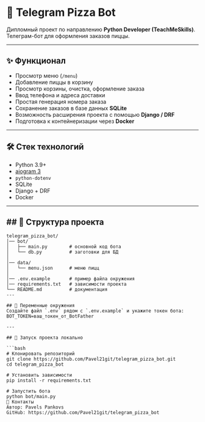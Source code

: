 # 🍕 Telegram Pizza Bot

Дипломный проект по направлению **Python Developer (TeachMeSkills)**.  
Телеграм-бот для оформления заказов пиццы.  

---

## ✨ Функционал
- Просмотр меню (`/menu`)
- Добавление пиццы в корзину
- Просмотр корзины, очистка, оформление заказа
- Ввод телефона и адреса доставки
- Простая генерация номера заказа
- Сохранение заказов в базе данных **SQLite** 
- Возможность расширения проекта с помощью **Django / DRF**
- Подготовка к контейнеризации через **Docker**

---

## 🛠 Стек технологий
- Python 3.9+
- [aiogram 3](https://docs.aiogram.dev/)
- `python-dotenv`
- SQLite 
- Django + DRF 
- Docker 

---

## ## 📂 Структура проекта
```text
telegram_pizza_bot/
│── bot/
│   ├── main.py        # основной код бота
│   └── db.py          # заготовки для БД
│
│── data/
│   └── menu.json      # меню пицц
│
│── .env.example       # пример файла окружения
│── requirements.txt   # зависимости проекта
└── README.md          # документация
---

## 🔑 Переменные окружения
Создайте файл `.env` рядом с `.env.example` и укажите токен бота:
BOT_TOKEN=ваш_токен_от_BotFather

---

## 🚀 Запуск проекта локально

```bash
# Клонировать репозиторий
git clone https://github.com/Pavel21git/telegram_pizza_bot.git
cd telegram_pizza_bot

# Установить зависимости
pip install -r requirements.txt

# Запустить бота
python bot/main.py
📌 Контакты
Автор: Pavels Pankovs
GitHub: https://github.com/Pavel21git/telegram_pizza_bot

